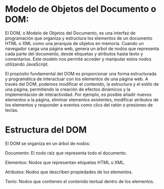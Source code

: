 # Modelo de Objetos del Documento o DOM:

El DOM, o Modelo de Objetos del Documento, es una interfaz de programación que organiza y estructura los elementos de un documento HTML o XML como una jerarquía de objetos en memoria. Cuando un navegador carga una página web, genera un árbol de nodos que representa cada parte del documento, desde etiquetas y atributos hasta texto y comentarios. Este modelo nos permite acceder y manipular estos nodos utilizando JavaScript.

El propósito fundamental del DOM es proporcionar una forma estructurada y programática de interactuar con los elementos de una página web. A través del DOM, podemos modificar el contenido, la estructura y el estilo de una página, permitiendo la creación de efectos dinámicos y la implementación de interactividad. Por ejemplo, es posible añadir nuevos elementos a la página, eliminar elementos existentes, modificar atributos de los elementos y responder a eventos como clics del ratón o presiones de teclas.

# Estructura del DOM

El DOM se organiza en un árbol de nodos:


Documento: El nodo raíz que representa todo el documento.

Elementos: Nodos que representan etiquetas HTML o XML.

Atributos: Nodos que describen propiedades de los elementos.

Texto: Nodos que contienen el contenido textual dentro de los elementos.

